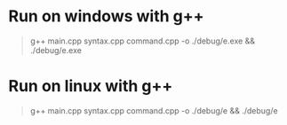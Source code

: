 # Run on windows with g++

> g++ main.cpp syntax.cpp command.cpp -o ./debug/e.exe && ./debug/e.exe

# Run on linux with g++

> g++ main.cpp syntax.cpp command.cpp -o ./debug/e && ./debug/e
